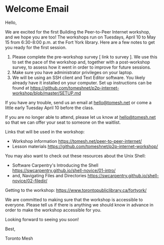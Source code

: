 # Welcome Email

Hello,

We are excited for the first Building the Peer-to-Peer Internet workshop, and we hope you are too! The workshops run on Tuesdays, April 10 to May 15 from 6:30-8:00 p.m. at the Fort York library. Here are a few notes to get you ready for the first session.

1. Please complete the pre-workshop survey [ link to survey ]. We use this to set the pace of the workshop and, together with a post-workshop survey, to assess how it went in order to improve for future sessions.
2. Make sure you have administrator privileges on your laptop.
3. We will be using an SSH client and Text Editor software. You likely already have it installed on your computer. Set up instructions can be found at https://github.com/tomeshnet/p2p-internet-workshop/blob/master/SETUP.md

If you have any trouble, send us an email at hello@tomesh.net or come a little early Tuesday April 10 before the class.

If you are no longer able to attend, please let us know at hello@tomesh.net so that we can offer your seat to someone on the waitlist.

Links that will be used in the workshop:
- Workshop information https://tomesh.net/peer-to-peer-internet/
- Lesson materials https://github.com/tomeshnet/p2p-internet-workshop/

You may also want to check out these resources about the Unix Shell:
- Software Carpentry's Introducing the Shell https://swcarpentry.github.io/shell-novice/01-intro/
- and, Navigating Files and Directories https://swcarpentry.github.io/shell-novice/02-filedir/

Getting to the workshop: https://www.torontopubliclibrary.ca/fortyork/

We are committed to making sure that the workshop is accessible to everyone. Please tell us if there is anything we should know in advance in order to make the workshop accessible for you.

Looking forward to seeing you soon!

Best,

Toronto Mesh

